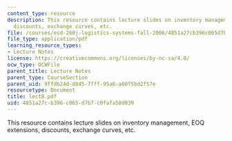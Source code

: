 ```yaml
---
content_type: resource
description: This resource contains lecture slides on inventory management, EOQ extensions,
  discounts, exchange curves, etc.
file: /courses/esd-260j-logistics-systems-fall-2006/4851a27cb396c065d7b7c0fafa50d039_lect8.pdf
file_type: application/pdf
learning_resource_types:
- Lecture Notes
license: https://creativecommons.org/licenses/by-nc-sa/4.0/
ocw_type: OCWFile
parent_title: Lecture Notes
parent_type: CourseSection
parent_uid: 9ffdb24d-d845-7fff-95a6-a60f5bd2f57e
resourcetype: Document
title: lect8.pdf
uid: 4851a27c-b396-c065-d7b7-c0fafa50d039
---
```

This resource contains lecture slides on inventory management, EOQ extensions, discounts, exchange curves, etc.